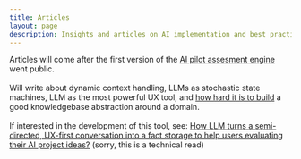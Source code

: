 ```yaml
---
title: Articles
layout: page
description: Insights and articles on AI implementation and best practices.
---
```


Articles will come after the first version of the <a target="_blank" rel="noopener noreferrer" href="https://github.com/lorinc/ai-pilot-assessment-engine">AI pilot assesment engine</a> went public.<br/><br/>Will write about dynamic context handling, LLMs as stochastic state machines, LLM as the most powerful UX tool, and <a target="_blank" rel="noopener noreferrer" href="https://github.com/lorinc/ai-pilot-assessment-engine/blob/main/docs/changelog/2024-10-30-2330-scoped-factor-model-evolution.md">how hard it is to build</a> a good knowledgebase abstraction around a domain.<br/><br/>If interested in the development of this tool, see: <a target="_blank" rel="noopener noreferrer" href="https://github.com/lorinc/ai-pilot-assessment-engine/blob/main/docs/scoped_factor_model.md">How LLM turns a semi-directed, UX-first conversation into a fact storage to help users evaluating their AI project ideas?</a> (sorry, this is a technical read)